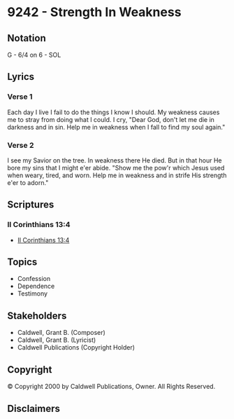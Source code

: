 # 9242 - Strength In Weakness

## Notation

G - 6/4 on 6 - SOL

## Lyrics

### Verse 1

Each day I live I fail to do the things I know I should. My weakness causes me to stray from doing what I could. I cry, "Dear God, don't let me die in darkness and in sin. Help me in weakness when I fall to find my soul again."

### Verse 2

I see my Savior on the tree. In weakness there He died. But in that hour He bore my sins that I might e'er abide. "Show me the pow'r which Jesus used when weary, tired, and worn. Help me in weakness and in strife His strength e'er to adorn."


## Scriptures

### II Corinthians 13:4

- [II Corinthians 13:4](https://www.biblegateway.com/passage/?search=II%20Corinthians%2013%3A4)


## Topics

- Confession
- Dependence
- Testimony

## Stakeholders

- Caldwell, Grant B. (Composer)
- Caldwell, Grant B. (Lyricist)
- Caldwell Publications (Copyright Holder)

## Copyright

© Copyright 2000 by Caldwell Publications, Owner. All Rights Reserved.


## Disclaimers


